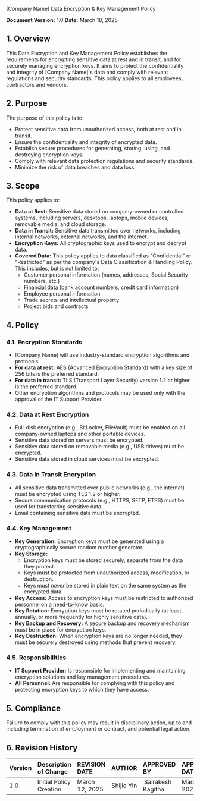 [Company Name]
Data Encryption & Key Management Policy

**Document Version:** 1.0
**Date:** March 18, 2025

## 1. Overview

This Data Encryption and Key Management Policy establishes the requirements for encrypting sensitive data at rest and in transit, and for securely managing encryption keys. It aims to protect the confidentiality and integrity of [Company Name]'s data and comply with relevant regulations and security standards. This policy applies to all employees, contractors and vendors.

## 2. Purpose

The purpose of this policy is to:

*   Protect sensitive data from unauthorized access, both at rest and in transit.
*   Ensure the confidentiality and integrity of encrypted data.
*   Establish secure procedures for generating, storing, using, and destroying encryption keys.
*   Comply with relevant data protection regulations and security standards.
*   Minimize the risk of data breaches and data loss.

## 3. Scope

This policy applies to:

*   **Data at Rest:** Sensitive data stored on company-owned or controlled systems, including servers, desktops, laptops, mobile devices, removable media, and cloud storage.
*   **Data in Transit:** Sensitive data transmitted over networks, including internal networks, external networks, and the internet.
*   **Encryption Keys:** All cryptographic keys used to encrypt and decrypt data.
*   **Covered Data:** This policy applies to data classified as "Confidential" or "Restricted" as per the company's Data Classification & Handling Policy. This includes, but is not limited to:
    *   Customer personal information (names, addresses, Social Security numbers, etc.)
    *   Financial data (bank account numbers, credit card information)
    *   Employee personal information
    *   Trade secrets and intellectual property
    *   Project bids and contracts

## 4. Policy

### 4.1. Encryption Standards

*   [Company Name] will use industry-standard encryption algorithms and protocols.
*   **For data at rest:** AES (Advanced Encryption Standard) with a key size of 256 bits is the preferred standard.
*   **For data in transit:** TLS (Transport Layer Security) version 1.2 or higher is the preferred standard.
*   Other encryption algorithms and protocols may be used only with the approval of the IT Support Provider.

### 4.2. Data at Rest Encryption

*   Full-disk encryption (e.g., BitLocker, FileVault) must be enabled on all company-owned laptops and other portable devices.
*   Sensitive data stored on servers must be encrypted.
*   Sensitive data stored on removable media (e.g., USB drives) must be encrypted.
*   Sensitive data stored in cloud services must be encrypted.

### 4.3. Data in Transit Encryption

*   All sensitive data transmitted over public networks (e.g., the internet) must be encrypted using TLS 1.2 or higher.
*   Secure communication protocols (e.g., HTTPS, SFTP, FTPS) must be used for transferring sensitive data.
*   Email containing sensitive data must be encrypted.

### 4.4. Key Management

*   **Key Generation:** Encryption keys must be generated using a cryptographically secure random number generator.
*   **Key Storage:**
    *   Encryption keys must be stored securely, separate from the data they protect.
    *   Keys must be protected from unauthorized access, modification, or destruction.
    *   Keys must *never* be stored in plain text on the same system as the encrypted data.
*   **Key Access:** Access to encryption keys must be restricted to authorized personnel on a need-to-know basis.
*   **Key Rotation:** Encryption keys must be rotated periodically (at least annually, or more frequently for highly sensitive data).
*   **Key Backup and Recovery:**  A secure backup and recovery mechanism must be in place for encryption keys.
*   **Key Destruction:**  When encryption keys are no longer needed, they must be securely destroyed using methods that prevent recovery.

### 4.5. Responsibilities

*   **IT Support Provider:** Is responsible for implementing and maintaining encryption solutions and key management procedures.
*   **All Personnel:** Are responsible for complying with this policy and protecting encryption keys to which they have access.

## 5. Compliance

Failure to comply with this policy may result in disciplinary action, up to and including termination of employment or contract, and potential legal action.

## 6. Revision History

| Version | Description of Change       | REVISION DATE              | AUTHOR  | APPROVED BY |APPROVED DATE|
| :------ | :---------- | :----------------- | :-------------------- |:-------------------- |:-------------------- |
| 1.0     | Initial Policy Creation |March 12, 2025  | Shijie Yin | Sairakesh Kagitha |March 20, 2025|
